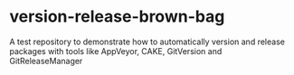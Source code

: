 # version-release-brown-bag
A test repository to demonstrate how to automatically version and release packages with tools like AppVeyor, CAKE, GitVersion and GitReleaseManager
